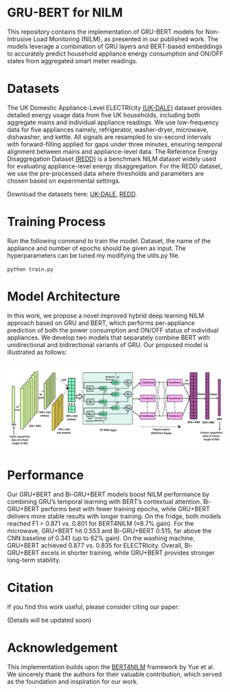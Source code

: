 # GRU-BERT for NILM
This repository contains the implementation of GRU-BERT models for Non-Intrusive Load Monitoring (NILM), as presented in our published work. The models leverage a combination of  GRU layers and BERT-based embeddings to accurately predict household appliance energy consumption and ON/OFF states from aggregated smart meter readings.

# Datasets
The UK Domestic Appliance-Level ELECTRIcity [(UK-DALE)](https://arxiv.org/abs/1404.0284) dataset provides detailed energy usage data from five UK households, including both aggregate mains and individual appliance readings. We use low-frequency data for five appliances namely, refrigerator, washer-dryer, microwave, dishwasher, and kettle. All signals are resampled to six-second intervals with forward-filling applied for gaps under three minutes, ensuring temporal alignment between mains and appliance-level data.
The Reference Energy Disaggregation Dataset [(REDD)](https://zicokolter.com/publications/kolter2011redd.pdf) is a benchmark NILM dataset widely used for evaluating appliance-level energy disaggregation. For the REDD dataset, we use the pre-processed data where thresholds and parameters are chosen based on experimental settings.

Download the datasets here: [UK-DALE](https://jack-kelly.com/data/), [REDD](https://github.com/inesylla/energy-disaggregation-DL).

# Training Process
Run the following command to train the model. Dataset, the name of the appliance and number of epochs should be given as input. The hyperparameters can be tuned my modifying the utils.py file.

`python train.py`

# Model Architecture
In this work, we propose a novel improved hybrid deep learning NILM approach based on GRU and BERT, which performs per-appliance prediction of both the power consumption and ON/OFF status of individual appliances. We develop two models that separately combine BERT with unidirectional and bidirectional variants of GRU. Our proposed model is illustrated as follows: 

![Bi-GRU+BERT Model Architecture](biGRU+BERT.png)

# Performance
Our GRU+BERT and Bi-GRU+BERT models boost NILM performance by combining GRU’s temporal learning with BERT’s contextual attention. Bi-GRU+BERT performs best with fewer training epochs, while GRU+BERT delivers more stable results with longer training. On the fridge, both models reached F1 = 0.871 vs. 0.801 for BERT4NILM (≈8.7% gain). For the microwave, GRU+BERT hit 0.553 and Bi-GRU+BERT 0.515, far above the CNN baseline of 0.341 (up to 62% gain). On the washing machine, GRU+BERT achieved 0.877 vs. 0.835 for ELECTRIcity. Overall, Bi-GRU+BERT excels in shorter training, while GRU+BERT provides stronger long-term stability.

# Citation
If you find this work useful, please consider citing our paper:

(Details will be updated soon)

# Acknowledgement

This implementation builds upon the [BERT4NILM](https://github.com/Yueeeeeeee/BERT4NILM/) framework by Yue et al. We sincerely thank the authors for their valuable contribution, which served as the foundation and inspiration for our work.
